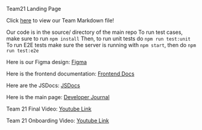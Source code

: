 Team21 Landing Page

Click [here](admin/team.md) to view our Team Markdown file!

Our code is in the source/ directory of the main repo
To run test cases, make sure to run `npm install`
Then, to run unit tests do `npm run test:unit `
To run E2E tests make sure the server is running with
`npm start`, then do `npm run test:e2e`

Here is our Figma design:
[Figma](https://www.figma.com/design/3ybl8umEXMn2vWqsEdVuJR/CSE110-group21-devJournal?node-id=0%3A1&t=z6ZfZXsZYFY6hHAR-1)

Here is the frontend documentation:
[Frontend Docs](docs/frontend-documentation.md)

Here are the JSDocs:
[JSDocs](https://cse110-sp24-group21.github.io/cse110-sp24-group21/docs/)

Here is the main page:
[Developer Journal](https://cse110-sp24-group21.github.io/cse110-sp24-group21/)

Team 21 Final Video:
[Youtube Link](https://youtu.be/oUdrjI4Dudg)

Team 21 Onboarding Video:
[Youtube Link](https://youtu.be/1f77yAimXLc)
